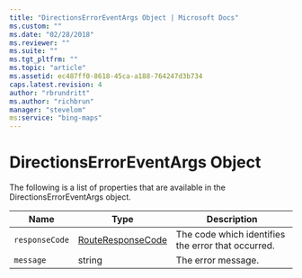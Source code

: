 ```yaml
---
title: "DirectionsErrorEventArgs Object | Microsoft Docs"
ms.custom: ""
ms.date: "02/28/2018"
ms.reviewer: ""
ms.suite: ""
ms.tgt_pltfrm: ""
ms.topic: "article"
ms.assetid: ec487ff0-8618-45ca-a188-764247d3b734
caps.latest.revision: 4
author: "rbrundritt"
ms.author: "richbrun"
manager: "stevelom"
ms:service: "bing-maps"
---
```

# DirectionsErrorEventArgs Object
The following is a list of properties that are available in the DirectionsErrorEventArgs object.

| Name           | Type              | Description                                        |
|----------------|-------------------|----------------------------------------------------|
| `responseCode` | [RouteResponseCode](../v8-web-control/routeresponsecode-enumeration.md) | The code which identifies the error that occurred. |
| `message`      | string            | The error message.                                 |